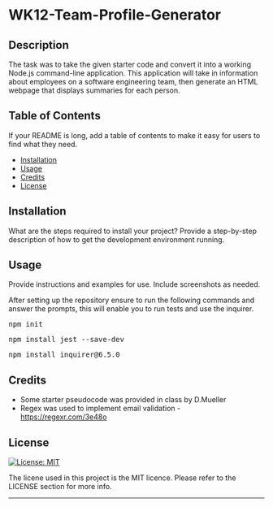 # WK12-Team-Profile-Generator

## Description

The task was to take the given starter code and convert it into a working Node.js command-line application. This application will take in information about employees on a software engineering team, then generate an HTML webpage that displays summaries for each person.

## Table of Contents

If your README is long, add a table of contents to make it easy for users to find what they need.

- [Installation](#installation)
- [Usage](#usage)
- [Credits](#credits)
- [License](#license)

## Installation

What are the steps required to install your project? Provide a step-by-step description of how to get the development environment running.

## Usage

Provide instructions and examples for use. Include screenshots as needed.

After setting up the repository ensure to run the following commands and answer the prompts, this will enable you to run tests and use the inquirer.

<pre>npm init</pre>
<pre>npm install jest --save-dev</pre>
<pre>npm install inquirer@6.5.0</pre>

## Credits

- Some starter pseudocode was provided in class by D.Mueller
- Regex was used to implement email validation - https://regexr.com/3e48o



## License
[![License: MIT](https://img.shields.io/badge/License-MIT-yellow.svg)](https://opensource.org/licenses/MIT)

The licene used in this project is the MIT licence. Please refer to the LICENSE section for more info.

---
